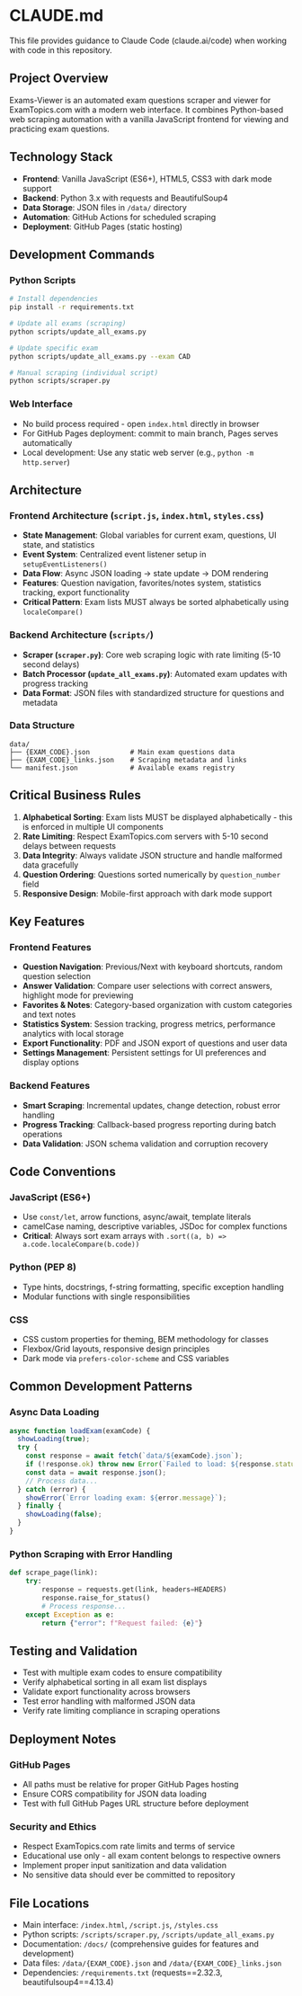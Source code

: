 # CLAUDE.md

This file provides guidance to Claude Code (claude.ai/code) when working with code in this repository.

## Project Overview

Exams-Viewer is an automated exam questions scraper and viewer for ExamTopics.com with a modern web interface. It combines Python-based web scraping automation with a vanilla JavaScript frontend for viewing and practicing exam questions.

## Technology Stack

- **Frontend**: Vanilla JavaScript (ES6+), HTML5, CSS3 with dark mode support
- **Backend**: Python 3.x with requests and BeautifulSoup4
- **Data Storage**: JSON files in `/data/` directory
- **Automation**: GitHub Actions for scheduled scraping
- **Deployment**: GitHub Pages (static hosting)

## Development Commands

### Python Scripts
```bash
# Install dependencies
pip install -r requirements.txt

# Update all exams (scraping)
python scripts/update_all_exams.py

# Update specific exam
python scripts/update_all_exams.py --exam CAD

# Manual scraping (individual script)
python scripts/scraper.py
```

### Web Interface
- No build process required - open `index.html` directly in browser
- For GitHub Pages deployment: commit to main branch, Pages serves automatically
- Local development: Use any static web server (e.g., `python -m http.server`)

## Architecture

### Frontend Architecture (`script.js`, `index.html`, `styles.css`)
- **State Management**: Global variables for current exam, questions, UI state, and statistics
- **Event System**: Centralized event listener setup in `setupEventListeners()`
- **Data Flow**: Async JSON loading → state update → DOM rendering
- **Features**: Question navigation, favorites/notes system, statistics tracking, export functionality
- **Critical Pattern**: Exam lists MUST always be sorted alphabetically using `localeCompare()`

### Backend Architecture (`scripts/`)
- **Scraper (`scraper.py`)**: Core web scraping logic with rate limiting (5-10 second delays)
- **Batch Processor (`update_all_exams.py`)**: Automated exam updates with progress tracking
- **Data Format**: JSON files with standardized structure for questions and metadata

### Data Structure
```
data/
├── {EXAM_CODE}.json          # Main exam questions data
├── {EXAM_CODE}_links.json    # Scraping metadata and links
└── manifest.json             # Available exams registry
```

## Critical Business Rules

1. **Alphabetical Sorting**: Exam lists MUST be displayed alphabetically - this is enforced in multiple UI components
2. **Rate Limiting**: Respect ExamTopics.com servers with 5-10 second delays between requests
3. **Data Integrity**: Always validate JSON structure and handle malformed data gracefully
4. **Question Ordering**: Questions sorted numerically by `question_number` field
5. **Responsive Design**: Mobile-first approach with dark mode support

## Key Features

### Frontend Features
- **Question Navigation**: Previous/Next with keyboard shortcuts, random question selection
- **Answer Validation**: Compare user selections with correct answers, highlight mode for previewing
- **Favorites & Notes**: Category-based organization with custom categories and text notes
- **Statistics System**: Session tracking, progress metrics, performance analytics with local storage
- **Export Functionality**: PDF and JSON export of questions and user data
- **Settings Management**: Persistent settings for UI preferences and display options

### Backend Features
- **Smart Scraping**: Incremental updates, change detection, robust error handling
- **Progress Tracking**: Callback-based progress reporting during batch operations
- **Data Validation**: JSON schema validation and corruption recovery

## Code Conventions

### JavaScript (ES6+)
- Use `const/let`, arrow functions, async/await, template literals
- camelCase naming, descriptive variables, JSDoc for complex functions
- **Critical**: Always sort exam arrays with `.sort((a, b) => a.code.localeCompare(b.code))`

### Python (PEP 8)
- Type hints, docstrings, f-string formatting, specific exception handling
- Modular functions with single responsibilities

### CSS
- CSS custom properties for theming, BEM methodology for classes
- Flexbox/Grid layouts, responsive design principles
- Dark mode via `prefers-color-scheme` and CSS variables

## Common Development Patterns

### Async Data Loading
```javascript
async function loadExam(examCode) {
  showLoading(true);
  try {
    const response = await fetch(`data/${examCode}.json`);
    if (!response.ok) throw new Error(`Failed to load: ${response.status}`);
    const data = await response.json();
    // Process data...
  } catch (error) {
    showError(`Error loading exam: ${error.message}`);
  } finally {
    showLoading(false);
  }
}
```

### Python Scraping with Error Handling
```python
def scrape_page(link):
    try:
        response = requests.get(link, headers=HEADERS)
        response.raise_for_status()
        # Process response...
    except Exception as e:
        return {"error": f"Request failed: {e}"}
```

## Testing and Validation

- Test with multiple exam codes to ensure compatibility
- Verify alphabetical sorting in all exam list displays
- Validate export functionality across browsers
- Test error handling with malformed JSON data
- Verify rate limiting compliance in scraping operations

## Deployment Notes

### GitHub Pages
- All paths must be relative for proper GitHub Pages hosting
- Ensure CORS compatibility for JSON data loading
- Test with full GitHub Pages URL structure before deployment

### Security and Ethics
- Respect ExamTopics.com rate limits and terms of service
- Educational use only - all exam content belongs to respective owners
- Implement proper input sanitization and data validation
- No sensitive data should ever be committed to repository

## File Locations

- Main interface: `/index.html`, `/script.js`, `/styles.css`
- Python scripts: `/scripts/scraper.py`, `/scripts/update_all_exams.py`
- Documentation: `/docs/` (comprehensive guides for features and development)
- Data files: `/data/{EXAM_CODE}.json` and `/data/{EXAM_CODE}_links.json`
- Dependencies: `/requirements.txt` (requests==2.32.3, beautifulsoup4==4.13.4)